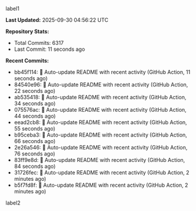 
label1 
<!-- ACTIVITY_START -->
**Last Updated:** 2025-09-30 04:56:22 UTC

**Repository Stats:**
- Total Commits: 6317
- Last Commit: 11 seconds ago

**Recent Commits:**
- bb45f114: 🤖 Auto-update README with recent activity (GitHub Action, 11 seconds ago)
- 84540e96: 🤖 Auto-update README with recent activity (GitHub Action, 22 seconds ago)
- ab535418: 🤖 Auto-update README with recent activity (GitHub Action, 34 seconds ago)
- 075576ac: 🤖 Auto-update README with recent activity (GitHub Action, 44 seconds ago)
- eead2cb8: 🤖 Auto-update README with recent activity (GitHub Action, 55 seconds ago)
- b95ceba3: 🤖 Auto-update README with recent activity (GitHub Action, 66 seconds ago)
- 2e26a546: 🤖 Auto-update README with recent activity (GitHub Action, 76 seconds ago)
- 83ff9e8d: 🤖 Auto-update README with recent activity (GitHub Action, 84 seconds ago)
- 31726fec: 🤖 Auto-update README with recent activity (GitHub Action, 2 minutes ago)
- b5f7fd8f: 🤖 Auto-update README with recent activity (GitHub Action, 2 minutes ago)
<!-- ACTIVITY_END -->

label2
